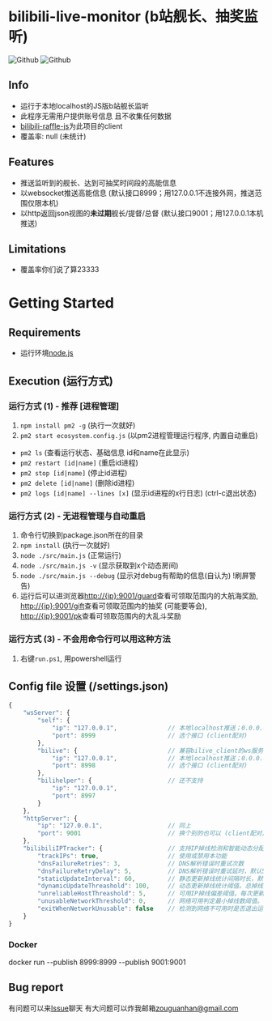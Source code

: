 # bilibili-live-monitor (b站舰长、抽奖监听)
![Github](https://img.shields.io/github/license/Billyzou0741326/bilibili-live-raffle-monitor)
![Github](https://img.shields.io/badge/nodejs-10.16.3-blue)

## Info
 - 运行于本地localhost的JS版b站舰长监听
 - 此程序无需用户提供账号信息 且不收集任何数据
 - [bilibili-raffle-js](https://github.com/Billyzou0741326/bilibili-raffle-js)为此项目的client
 - 覆盖率: null (未统计)

## Features
 - 推送监听到的舰长、达到可抽奖时间段的高能信息
 - 以websocket推送高能信息 (默认接口8999；用127.0.0.1不连接外网，推送范围仅限本机)
 - 以http返回json视图的**未过期**舰长/提督/总督 (默认接口9001；用127.0.0.1本机推送)

## Limitations
 - 覆盖率你们说了算23333

# Getting Started

## Requirements
 - 运行环境[node.js](https://nodejs.org/en/download/)

## Execution (运行方式)
### 运行方式 (1) - 推荐 [进程管理]
 1. `npm install pm2 -g`            (执行一次就好)
 2. `pm2 start ecosystem.config.js` (以pm2进程管理运行程序, 内置自动重启)
 - `pm2 ls`                             (查看运行状态、基础信息 id和name在此显示)
 - `pm2 restart [id|name]`              (重启id进程)
 - `pm2 stop [id|name]`                 (停止id进程)
 - `pm2 delete [id|name]`               (删除id进程)
 - `pm2 logs [id|name] --lines [x]`     (显示id进程的x行日志) (ctrl-c退出状态)

### 运行方式 (2) - 无进程管理与自动重启
 1. 命令行切换到package.json所在的目录
 2. `npm install`                    (执行一次就好)
 3. `node ./src/main.js`             (正常运行)
 4. `node ./src/main.js -v`          (显示获取到x个动态房间)
 5. `node ./src/main.js --debug`     (显示对debug有帮助的信息(自认为) !刷屏警告)
 6. 运行后可以进浏览器<http://{ip}:9001/guard>查看可领取范围内的大航海奖励, <http://{ip}:9001/gift>查看可领取范围内的抽奖 (可能要等会), <http://{ip}:9001/pk>查看可领取范围内的大乱斗奖励

### 运行方式 (3) - 不会用命令行可以用这种方法
 1. 右键`run.ps1`, 用powershell运行

## Config file 设置 (/settings.json)

```javascript
{
    "wsServer": {
        "self": {
            "ip": "127.0.0.1",              // 本地localhost推送；0.0.0.0可与外网相连
            "port": 8999                    // 选个接口 (client配对)
        },
        "bilive": {                         // 兼容bilive_client的ws服务器
            "ip": "127.0.0.1",              // 本地localhost推送；0.0.0.0可与外网相连
            "port": 8998                    // 选个接口 (client配对)
        },
        "bilihelper": {                     // 还不支持
            "ip": "127.0.0.1",
            "port": 8997
        }
    },
    "httpServer": {
        "ip": "127.0.0.1",                  // 同上
        "port": 9001                        // 换个别的也可以 (client配对)
    },
    "bilibiliIPTracker": {                  // 支持IP掉线检测和智能动态分配
        "trackIPs": true,                   // 使用或禁用本功能
        "dnsFailureRetries": 3,             // DNS解析错误时重试次数
        "dnsFailureRetryDelay": 5,          // DNS解析错误时重试延时，默认5秒
        "staticUpdateInterval": 60,         // 静态更新掉线统计间隔时长，默认60秒
        "dynamicUpdateThreashold": 100,     // 动态更新掉线统计阈值。总掉线数达到此值将触发IP重新分配
        "unreliableHostThreashold": 5,      // 可用IP掉线偏差阈值。每次更新时IP掉线数相较于最好的IP在偏差范围内的可被分配。数字越大得到的好IP越多，连接数越平均
        "unusableNetworkThreshold": 0,      // 网络可用判定最小掉线数阈值。每次更新时如果最好的IP掉线数仍旧达到此值将视为当前网络不可用。默认值为0，不进行检测
        "exitWhenNetworkUnusable": false    // 检测到网络不可用时是否退出运行。只有在unusableNetworkThreshold有设置的情况下生效
    }
}
```

### Docker
docker run --publish 8999:8999 --publish 9001:9001 <image-name>

## Bug report
有问题可以来[Issue](https://github.com/Billyzou0741326/bilibili-live-monitor-js/issues)聊天
有大问题可以炸我邮箱<zouguanhan@gmail.com>
